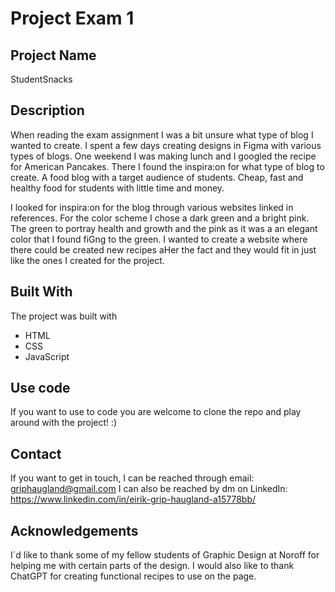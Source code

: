 # Project Exam 1
## Project Name
StudentSnacks

## Description

When reading the exam assignment I was a bit unsure what type of blog I wanted to create. I spent a few days creating designs in Figma with various types of blogs. One weekend I was making lunch and I googled the recipe for American Pancakes. There I found the inspira:on for what type of blog to create. A food blog with a target audience of students. Cheap, fast and healthy food for students with little time and money.

I looked for inspira:on for the blog through various websites linked in references.
For the color scheme I chose a dark green and a bright pink. The green to portray health and growth and the pink as it was a an elegant color that I found fiGng to the green. I wanted to create a website where there could be created new recipes aHer the fact and they would fit in just like the ones I created for the project.

## Built With
The project was built with

- HTML
- CSS
- JavaScript

## Use code
If you want to use to code you are welcome to clone the repo and play around with the project! :)

 ## Contact
If you want to get in touch, I can be reached through email: griphaugland@gmail.com
I can also be reached by dm on LinkedIn: https://www.linkedin.com/in/eirik-grip-haugland-a15778bb/


## Acknowledgements
I´d like to thank some of my fellow students of Graphic Design at Noroff for helping me with certain parts of the design. I would also like to thank ChatGPT for creating functional recipes to use on the page.
